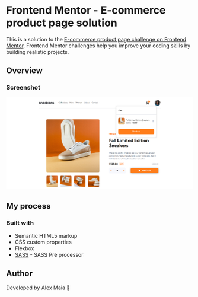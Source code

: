 # Frontend Mentor - E-commerce product page solution

This is a solution to the [E-commerce product page challenge on Frontend Mentor](https://www.frontendmentor.io/challenges/ecommerce-product-page-UPsZ9MJp6). Frontend Mentor challenges help you improve your coding skills by building realistic projects.

## Overview

### Screenshot

![](./images/screenshot.png)

## My process

### Built with

- Semantic HTML5 markup
- CSS custom properties
- Flexbox
- [SASS](https://sass-lang.com/) - SASS Pré processor

## Author

Developed by Alex Maia 🚀